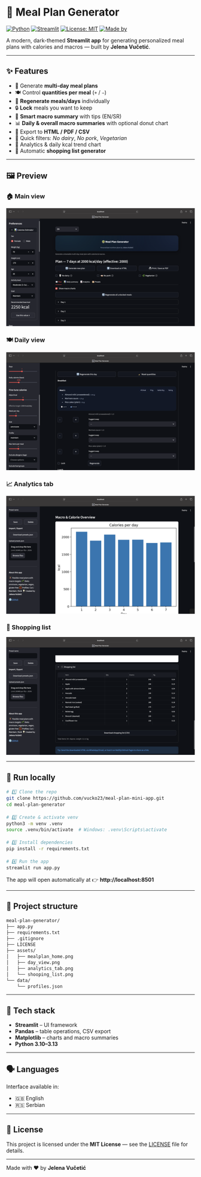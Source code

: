 # 🥗 Meal Plan Generator

[![Python](https://img.shields.io/badge/Python-3.10%20–%203.13-blue)](https://www.python.org/)
[![Streamlit](https://img.shields.io/badge/Streamlit-1.x-FF4B4B.svg)](https://streamlit.io/)
[![License: MIT](https://img.shields.io/badge/License-MIT-green.svg)](LICENSE)
[![Made by](https://img.shields.io/badge/Made%20by-Jelena%20Vu%C4%8Deti%C4%87-%23A855F7)](#)

A modern, dark-themed **Streamlit app** for generating personalized meal plans with calories and macros — built by **Jelena Vučetić**.

---

## ✨ Features

- 📅 Generate **multi-day meal plans**
- 🍽 Control **quantities per meal** (`+` / `−`)
- 🔁 **Regenerate meals/days** individually
- 🔒 **Lock** meals you want to keep
- 🧠 **Smart macro summary** with tips (EN/SR)
- 📊 **Daily & overall macro summaries** with optional donut chart
- 🧾 Export to **HTML / PDF / CSV**
- 🌿 Quick filters: *No dairy*, *No pork*, *Vegetarian*
- 🧮 Analytics & daily kcal trend chart
- 🛒 Automatic **shopping list generator**

---

## 🖼 Preview

### 🏠 Main view

![Home](assets/mealplan_home.png)

### 🍽 Daily view

![Daily view](assets/day_view.png)

### 📈 Analytics tab

![Analytics](assets/analytics_tab.png)

### 🛒 Shopping list

![Shopping list](assets/shooping_list.png)

---

## 🚀 Run locally

```bash
# 1️⃣ Clone the repo
git clone https://github.com/vucko23/meal-plan-mini-app.git
cd meal-plan-generator

# 2️⃣ Create & activate venv
python3 -m venv .venv
source .venv/bin/activate  # Windows: .venv\Scripts\activate

# 3️⃣ Install dependencies
pip install -r requirements.txt

# 4️⃣ Run the app
streamlit run app.py
```

The app will open automatically at
👉 **http://localhost:8501**

---

## 🧩 Project structure

```
meal-plan-generator/
├── app.py
├── requirements.txt
├── .gitignore
├── LICENSE
├── assets/
│   ├── mealplan_home.png
│   ├── day_view.png
│   ├── analytics_tab.png
│   └── shooping_list.png
└── data/
    └── profiles.json
```

---

## 🧠 Tech stack

- **Streamlit** – UI framework
- **Pandas** – table operations, CSV export
- **Matplotlib** – charts and macro summaries
- **Python 3.10–3.13**

---

## 🗣 Languages

Interface available in:

- 🇬🇧 English
- 🇷🇸 Serbian

---

## 📝 License

This project is licensed under the **MIT License** — see the [LICENSE](LICENSE) file for details.

---

Made with ❤️ by **Jelena Vučetić**
